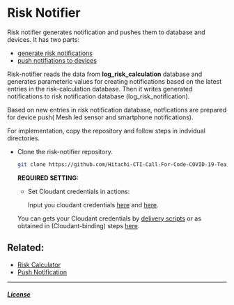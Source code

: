 # Risk Notifier

Risk notifier generates notification and pushes them to database and devices.
It has two parts:

- [generate risk notifications](/create-notification/README.md) 
- [push notifiations to devices](/push-notification/readme.md)

Risk-notifier reads the data from **log_risk_calculation** database and generates parameteric values for creating notifications based on the latest entries in the risk-calculation database. Then it writes generated notifications to risk notification database (log_risk_notification).

Based on new entries in risk notification database, notfications are prepared for device push( Mesh led sensor and smartphone notifications).

For implementation, copy the repository and follow steps in indvidual directories.

- Clone the risk-notifier repository.

    ```sh
    git clone https://github.com/Hitachi-CTI-Call-For-Code-COVID-19-Team/risk-notifier.git
    ```

    **REQUIRED SETTING:**

    - Set Cloudant credentials in actions: 
    
        Input you cloudant credentials [here](/create-notification/runtimes/actions/riskNotificationFlow/prepareRelatedData_ReadAsset.py) and [here](push-notification/runtimes/actions/preparePushes.py).

    You can gets your Cloudant credentials by [delivery scripts](delivery/scripts/.credentials) or as obtained in (Cloudant-binding) steps [here](risk-calculator/README.md).

## Related:
- [Risk Calculator](https://github.com/Hitachi-CTI-Call-For-Code-COVID-19-Team/risk-calculator.git)
- [Push Notification](https://github.com/Hitachi-CTI-Call-For-Code-COVID-19-Team/push-notifications.git)
-----

##### [License](./LICENSE.txt)
